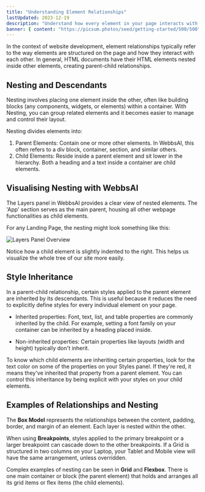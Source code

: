```yaml
---
title: "Understanding Element Relationships"
lastUpdated: 2023-12-19
description: "Understand how every element in your page interacts with the other"
banner: { content: "https://picsum.photos/seed/getting-started/500/500" }
---
```


In the context of website development, element relationships typically refer to the way elements are structured on the page and how they interact with each other. In general, HTML documents have their HTML elements nested inside other elements, creating parent-child relationships.

## Nesting and Descendants

Nesting involves placing one element inside the other, often like building blocks (any components, widgets, or elements) within a container.
With Nesting, you can group related elements and it becomes easier to manage and control their layout.

Nesting divides elements into:

1. Parent Elements: Contain one or more other elements. In WebbsAI, this often refers to a div block, container, section, and similar others.
2. Child Elements: Reside inside a parent element and sit lower in the hierarchy. Both a heading and a text inside a container are child elements.

## Visualising Nesting with WebbsAI

The Layers panel in WebbsAI provides a clear view of nested elements. The 'App' section serves as the main parent, housing all other webpage functionalities as child elements.

For any Landing Page, the nesting might look something like this:

![Layers Panel Overview](/assets/lessons/getting-started/element-relationships/layers-panel.png "WebbsAI Layers Panel for a Landing Page")

Notice how a child element is slightly indented to the right. This helps us visualize the whole tree of our site more easily.

## Style Inheritance

In a parent-child relationship, certain styles applied to the parent element are inherited by its descendants. This is useful because it reduces the need to explicitly define styles for every individual element on your page.

-   Inherited properties: Font, text, list, and table properties are commonly inherited by the child. For example, setting a font family on your container can be inherited by a heading placed inside.

-   Non-inherited properties: Certain properties like layouts (width and height) typically don't inherit.

To know which child elements are inheriting certain properties, look for the text color on some of the properties on your Styles panel. If they're red, it means they've inherited that property from a parent element. You can control this inheritance by being explicit with your styles on your child elements.

## Examples of Relationships and Nesting

The **Box Model** represents the relationships between the content, padding, border, and margin of an element. Each layer is nested within the other.

When using **Breakpoints**, styles applied to the primary breakpoint or a larger breakpoint can cascade down to the other breakpoints. If a Grid is structured in two columns on your Laptop, your Tablet and Mobile view will have the same arrangement, unless overridden.

Complex examples of nesting can be seen in **Grid** and **Flexbox**. There is one main container or block (the parent element) that holds and arranges all its grid items or flex items (the child elements).
